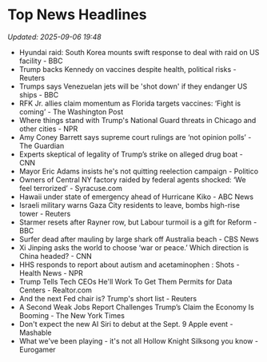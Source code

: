# Top News Headlines

_Updated: 2025-09-06 19:48_

- Hyundai raid: South Korea mounts swift response to deal with raid on US facility - BBC
- Trump backs Kennedy on vaccines despite health, political risks - Reuters
- Trumps says Venezuelan jets will be 'shot down' if they endanger US ships - BBC
- RFK Jr. allies claim momentum as Florida targets vaccines: ‘Fight is coming’ - The Washington Post
- Where things stand with Trump's National Guard threats in Chicago and other cities - NPR
- Amy Coney Barrett says supreme court rulings are ‘not opinion polls’ - The Guardian
- Experts skeptical of legality of Trump’s strike on alleged drug boat - CNN
- Mayor Eric Adams insists he's not quitting reelection campaign - Politico
- Owners of Central NY factory raided by federal agents shocked: ‘We feel terrorized’ - Syracuse.com
- Hawaii under state of emergency ahead of Hurricane Kiko - ABC News
- Israeli military warns Gaza City residents to leave, bombs high-rise tower - Reuters
- Starmer resets after Rayner row, but Labour turmoil is a gift for Reform - BBC
- Surfer dead after mauling by large shark off Australia beach - CBS News
- Xi Jinping asks the world to choose ‘war or peace.’ Which direction is China headed? - CNN
- HHS responds to report about autism and acetaminophen : Shots - Health News - NPR
- Trump Tells Tech CEOs He'll Work To Get Them Permits for Data Centers - Realtor.com
- And the next Fed chair is? Trump's short list - Reuters
- A Second Weak Jobs Report Challenges Trump’s Claim the Economy Is Booming - The New York Times
- Don't expect the new AI Siri to debut at the Sept. 9 Apple event - Mashable
- What we've been playing - it's not all Hollow Knight Silksong you know - Eurogamer